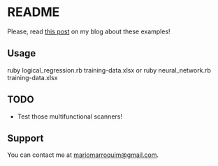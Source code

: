 README
======

Please, read [this post](http://mariomarroquim.github.io/blog/2013/09/11/ruby-introducao-a-regressao-logistica-e-redes-neurais/) on my blog about these examples!

Usage
-----

ruby logical_regression.rb training-data.xlsx or ruby neural_network.rb training-data.xlsx

TODO
----

* Test those multifunctional scanners!

Support
-------

You can contact me at mariomarroquim@gmail.com.